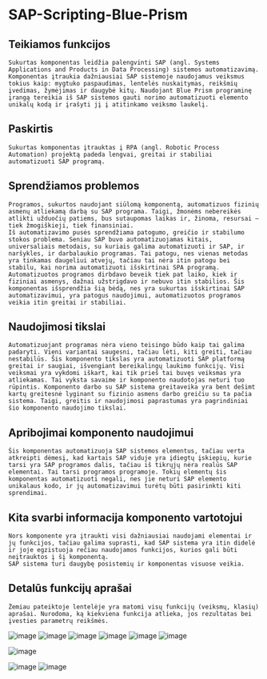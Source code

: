 # SAP-Scripting-Blue-Prism

## Teikiamos funkcijos
	Sukurtas komponentas leidžia palengvinti SAP (angl. Systems Applications and Products in Data Processing) sistemos automatizavimą. Komponentas įtraukia dažniausiai SAP sistemoje naudojamus veiksmus tokius kaip: mygtuko paspaudimas, lentelės nuskaitymas, reikšmių įvedimas, žymėjimas ir daugybė kitų. Naudojant Blue Prism programinę įrangą tereikia iš SAP sistemos gauti norimo automatizuoti elemento unikalų kodą ir įrašyti jį į atitinkamo veiksmo laukelį.
## Paskirtis
	Sukurtas komponentas įtrauktas į RPA (angl. Robotic Process Automation) projektą padeda lengvai, greitai ir stabiliai automatizuoti SAP programą.
## Sprendžiamos problemos
	Programos, sukurtos naudojant siūlomą komponentą, automatizuos fizinių asmenų atliekamą darbą su SAP programa. Taigi, žmonėms nebereikės atlikti užduočių patiems, bus sutaupomas laikas ir, žinoma, resursai – tiek žmogiškieji, tiek finansiniai.
	Iš automatizavimo pusės sprendžiama patogumo, greičio ir stabilumo stokos problema. Seniau SAP buvo automatizuojamas kitais, universaliais metodais, su kuriais galima automatizuoti ir SAP, ir naršykles, ir darbalaukio programas. Tai patogu, nes vienas metodas yra tinkamas daugeliui atvejų, tačiau tai nėra itin patogu bei stabilu, kai norima automatizuoti išskirtinai SPA programą. Automatizuotos programos dirbdavo beveik tiek pat laiko, kiek ir fiziniai asmenys, dažnai užstrigdavo ir nebuvo itin stabilios. Šis komponentas išsprendžia šią bėdą, nes yra sukurtas išskirtinai SAP automatizavimui, yra patogus naudojimui, automatizuotos programos veikia itin greitai ir stabiliai.
## Naudojimosi tikslai
	Automatizuojant programas nėra vieno teisingo būdo kaip tai galima padaryti. Vieni variantai saugesni, tačiau lėti, kiti greiti, tačiau nestabilūs. Šis komponento tikslas yra automatizuoti SAP platformą greitai ir saugiai, išvengiant bereikalingų laukimo funkcijų. Visi veiksmai yra vykdomi iškart, kai tik prieš tai buvęs veiksmas yra atliekamas. Tai vyksta savaime ir komponento naudotojas neturi tuo rūpintis. Komponento darbo su SAP sistema greitaveika yra bent dešimt kartų greitesnė lyginant su fizinio asmens darbo greičiu su ta pačia sistema. Taigi, greitis ir naudojimosi paprastumas yra pagrindiniai šio komponento naudojimo tikslai.
## Apribojimai komponento naudojimui
	Šis komponentas automatizuoja SAP sistemos elementus, tačiau verta atkreipti dėmesį, kad kartais SAP viduje yra įdiegtų įskiepių, kurie tarsi yra SAP programos dalis, tačiau iš tikrųjų nėra realūs SAP elementai. Tai tarsi programos programoje. Tokių elementų šis komponentas automatizuoti negali, nes jie neturi SAP elemento unikalaus kodo, ir jų automatizavimui turėtų būti pasirinkti kiti sprendimai.
##	Kita svarbi informacija komponento vartotojui
	Nors komponente yra įtraukti visi dažniausiai naudojami elementai ir jų funkcijos, tačiau galima suprasti, kad SAP sistema yra itin didelė ir joje egzistuoja rečiau naudojamos funkcijos, kurios gali būti neįtrauktos į šį komponentą.
	SAP sistema turi daugybę posistemių ir komponentas visuose veikia.

## Detalūs funkcijų aprašai
	Žemiau pateiktoje lentelėje yra matomi visų funkcijų (veiksmų, klasių) aprašai. Nurodoma, ką kiekviena funkcija atlieka, jos rezultatas bei įvesties parametrų reikšmės.

![image](https://user-images.githubusercontent.com/32612736/114272284-3e4f1a80-9a1e-11eb-8cda-e199fe0a8b4d.png)
![image](https://user-images.githubusercontent.com/32612736/114272304-56269e80-9a1e-11eb-9f6e-51bc376b4ecb.png)
![image](https://user-images.githubusercontent.com/32612736/114272362-8f5f0e80-9a1e-11eb-87c7-261e21adf01f.png)
![image](https://user-images.githubusercontent.com/32612736/114272357-88d09700-9a1e-11eb-9d45-6999ff3df2df.png)
![image](https://user-images.githubusercontent.com/32612736/114272389-a7369280-9a1e-11eb-8e69-edf6fe8a9b85.png)
![image](https://user-images.githubusercontent.com/32612736/114272406-b87f9f00-9a1e-11eb-93d3-1e919e30ecf6.png)

![image](https://user-images.githubusercontent.com/32612736/114272747-0cd74e80-9a20-11eb-9af1-9ac1aab9452b.png)


![image](https://user-images.githubusercontent.com/32612736/114272854-78212080-9a20-11eb-9838-c60f520ecd4a.png)
![image](https://user-images.githubusercontent.com/32612736/114272888-9be46680-9a20-11eb-920c-87fc0973f0a3.png)


